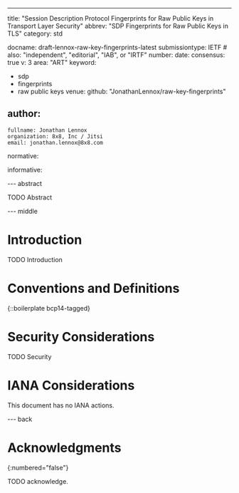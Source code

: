---
title: "Session Description Protocol Fingerprints for Raw Public Keys in Transport Layer Security"
abbrev: "SDP Fingerprints for Raw Public Keys in TLS"
category: std

docname: draft-lennox-raw-key-fingerprints-latest
submissiontype: IETF  # also: "independent", "editorial", "IAB", or "IRTF"
number:
date:
consensus: true
v: 3
area: "ART"
keyword:
 - sdp
 - fingerprints
 - raw public keys
venue:
  github: "JonathanLennox/raw-key-fingerprints"

author:
 -
    fullname: Jonathan Lennox
    organization: 8x8, Inc / Jitsi
    email: jonathan.lennox@8x8.com

normative:

informative:


--- abstract

TODO Abstract


--- middle

# Introduction

TODO Introduction


# Conventions and Definitions

{::boilerplate bcp14-tagged}


# Security Considerations

TODO Security


# IANA Considerations

This document has no IANA actions.


--- back

# Acknowledgments
{:numbered="false"}

TODO acknowledge.
